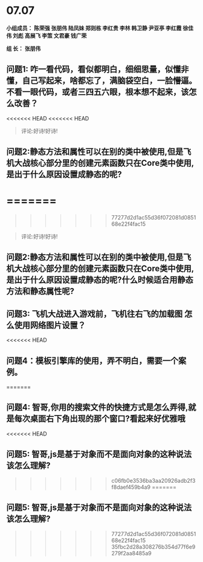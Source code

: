 # **07.07**

**小组成员： 陈荣强 张朋伟 陆凤妹  郑则栋 李红贵 李林 韩卫静 尹亚亭 李红霞  徐佳伟  刘彪  高展飞 李策  文君豪 钱广荣**

**组       长： 张朋伟**


## 问题1: 咋一看代码，看似都明白，细细思量，似懂非懂，自己写起来，啥都忘了，满脑袋空白，一脸懵逼。不看一眼代码，或者三四五六眼，根本想不起来，该怎么改善？


<<<<<<< HEAD
<<<<<<< HEAD
>评论:好诗!好诗!

## 问题2:静态方法和属性可以在别的类中被使用,但是飞机大战核心部分里的创建元素函数只在Core类中使用,是出于什么原因设置成静态的呢?
=======
=======
>>>>>>> 77277d2d1ac55d36f072081d085168e22f4fac15

>评论:好诗!好诗!
## 问题2:静态方法和属性可以在别的类中被使用,但是飞机大战核心部分里的创建元素函数只在Core类中使用,是出于什么原因设置成静态的呢?什么时候适合用静态方法和静态属性呢?



## 问题3: 飞机大战进入游戏前，飞机往右飞的加载图 怎么使用网络图片设置？

<<<<<<< HEAD
## 问题4：模板引擎库的使用，弄不明白，需要一个案例。
=======
## 问题4: 智哥,你用的搜索文件的快捷方式是怎么弄得,就是每次桌面右下角出现的那个窗口?看起来好优雅哦

<<<<<<< HEAD
## 问题5: 智哥,js是基于对象而不是面向对象的这种说法该怎么理解?
>>>>>>> c06fb0e3536ba3aa20926adb2f3f8daef459b4a9
=======
## 问题5: 智哥,js是基于对象而不是面向对象的这种说法该怎么理解?
>>>>>>> 77277d2d1ac55d36f072081d085168e22f4fac15
>>>>>>> 35fbc2d28a308276b354d77f6e9279f2aa8485a9
